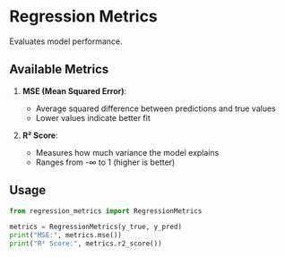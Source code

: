 # Regression Metrics

Evaluates model performance.

## Available Metrics
1. **MSE (Mean Squared Error)**: 
   - Average squared difference between predictions and true values
   - Lower values indicate better fit

2. **R² Score**:
   - Measures how much variance the model explains
   - Ranges from -∞ to 1 (higher is better)

## Usage
```python
from regression_metrics import RegressionMetrics

metrics = RegressionMetrics(y_true, y_pred)
print("MSE:", metrics.mse())
print("R² Score:", metrics.r2_score())
```
